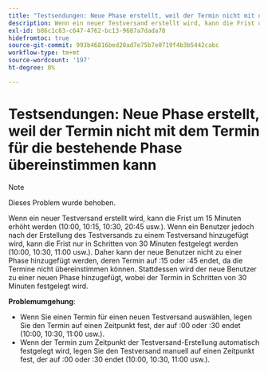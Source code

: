 ```yaml
---
title: "Testsendungen: Neue Phase erstellt, weil der Termin nicht mit dem Termin der bestehenden Phase übereinstimmen kann."
description: Wenn ein neuer Testversand erstellt wird, kann die Frist um 15 Minuten erhöht werden (10:00, 10:15, 10:30, 20:45 usw.). Wenn ein Benutzer jedoch nach der Erstellung des Testversands zu einem Testversand hinzugefügt wird, kann die Frist nur in Schritten von 30 Minuten festgelegt werden (10:00, 10:30, 11:00 usw.).
exl-id: b86c1c83-c647-4762-bc13-9687a7dada78
hidefromtoc: true
source-git-commit: 993b46816bed20ad7e75b7e0719f4b3b5442cabc
workflow-type: tm+mt
source-wordcount: '197'
ht-degree: 0%

---
```


# Testsendungen: Neue Phase erstellt, weil der Termin nicht mit dem Termin für die bestehende Phase übereinstimmen kann

>[!NOTE]
>
>Dieses Problem wurde behoben.

Wenn ein neuer Testversand erstellt wird, kann die Frist um 15 Minuten erhöht werden (10:00, 10:15, 10:30, 20:45 usw.). Wenn ein Benutzer jedoch nach der Erstellung des Testversands zu einem Testversand hinzugefügt wird, kann die Frist nur in Schritten von 30 Minuten festgelegt werden (10:00, 10:30, 11:00 usw.). Daher kann der neue Benutzer nicht zu einer Phase hinzugefügt werden, deren Termin auf :15 oder :45 endet, da die Termine nicht übereinstimmen können. Stattdessen wird der neue Benutzer zu einer neuen Phase hinzugefügt, wobei der Termin in Schritten von 30 Minuten festgelegt wird.

**Problemumgehung**:

* Wenn Sie einen Termin für einen neuen Testversand auswählen, legen Sie den Termin auf einen Zeitpunkt fest, der auf :00 oder :30 endet (10:00, 10:30, 11:00 usw.).
* Wenn der Termin zum Zeitpunkt der Testversand-Erstellung automatisch festgelegt wird, legen Sie den Testversand manuell auf einen Zeitpunkt fest, der auf :00 oder :30 endet (10:00, 10:30, 11:00 usw.).

